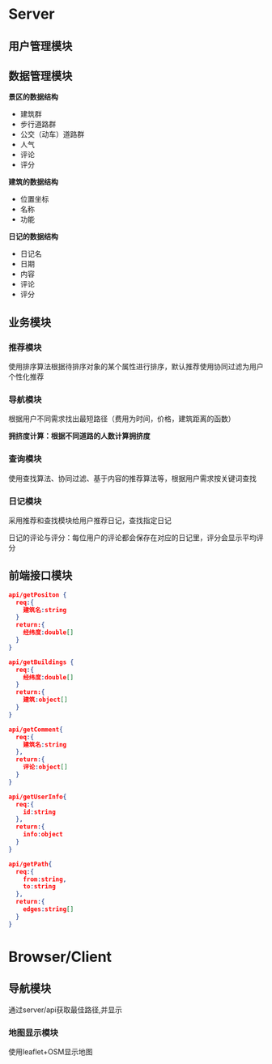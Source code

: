 
# Server
## 用户管理模块

## 数据管理模块
**景区的数据结构**
- 建筑群
- 步行道路群
- 公交（动车）道路群
- 人气
- 评论
- 评分

**建筑的数据结构**
- 位置坐标
- 名称
- 功能

**日记的数据结构**
- 日记名
- 日期
- 内容
- 评论
- 评分

## 业务模块
### 推荐模块
使用排序算法根据待排序对象的某个属性进行排序，默认推荐使用协同过滤为用户个性化推荐
### 导航模块
根据用户不同需求找出最短路径（费用为时间，价格，建筑距离的函数）

**拥挤度计算：根据不同道路的人数计算拥挤度**
### 查询模块
使用查找算法、协同过滤、基于内容的推荐算法等，根据用户需求按关键词查找
### 日记模块
采用推荐和查找模块给用户推荐日记，查找指定日记

日记的评论与评分：每位用户的评论都会保存在对应的日记里，评分会显示平均评分

## 前端接口模块

```json
api/getPositon {
  req:{
    建筑名:string
  }
  return:{
    经纬度:double[]
  }
}
```

```json
api/getBuildings {
  req:{
    经纬度:double[]
  }
  return:{
    建筑:object[]
  }
}
```

```json
api/getComment{
  req:{
    建筑名:string
  },
  return:{
    评论:object[]
  }
}
```

```json
api/getUserInfo{
  req:{
    id:string
  },
  return:{
    info:object
  }
}
```
```json
api/getPath{
  req:{
    from:string,
    to:string
  },
  return:{
    edges:string[]
  }
}
```

# Browser/Client

## 导航模块
  通过server/api获取最佳路径,并显示
### 地图显示模块
  使用leaflet+OSM显示地图

